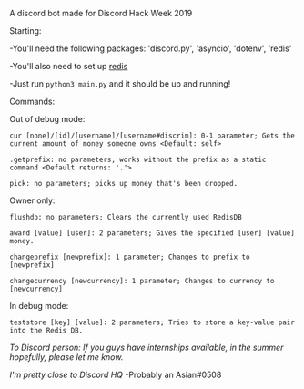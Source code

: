 A discord bot made for Discord Hack Week 2019

Starting:
    
-You'll need the following packages: 'discord.py', 'asyncio', 'dotenv', 'redis'

-You'll also need to set up [redis](https://redis.io/download)

-Just run `python3 main.py` and it should be up and running!
    
Commands:

Out of debug mode:
```
cur [none]/[id]/[username]/[username#discrim]: 0-1 parameter; Gets the current amount of money someone owns <Default: self>

.getprefix: no parameters, works without the prefix as a static command <Default returns: '.'>

pick: no parameters; picks up money that's been dropped.
```

Owner only:
```
flushdb: no parameters; Clears the currently used RedisDB

award [value] [user]: 2 parameters; Gives the specified [user] [value] money.

changeprefix [newprefix]: 1 parameter; Changes to prefix to [newprefix]

changecurrency [newcurrency]: 1 parameter; Changes to currency to [newcurrency]
```

In debug mode:

```
teststore [key] [value]: 2 parameters; Tries to store a key-value pair into the Redis DB.
```

*To Discord person: If you guys have internships available, in the summer hopefully, please let me know.*

*I'm pretty close to Discord HQ* -Probably an Asian#0508
